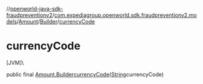 //[openworld-java-sdk-fraudpreventionv2](../../../../index.md)/[com.expediagroup.openworld.sdk.fraudpreventionv2.models](../../index.md)/[Amount](../index.md)/[Builder](index.md)/[currencyCode](currency-code.md)

# currencyCode

[JVM]\

public final [Amount.Builder](index.md)[currencyCode](currency-code.md)([String](https://docs.oracle.com/javase/8/docs/api/java/lang/String.html)currencyCode)

